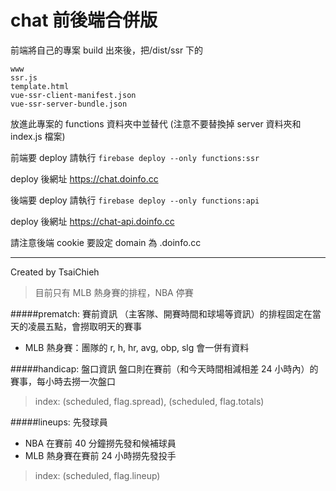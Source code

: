 # chat 前後端合併版

前端將自己的專案 build 出來後，把/dist/ssr 下的

```
www
ssr.js
template.html
vue-ssr-client-manifest.json
vue-ssr-server-bundle.json
```

放進此專案的 functions 資料夾中並替代
(注意不要替換掉 server 資料夾和 index.js 檔案)

前端要 deploy 請執行
`firebase deploy --only functions:ssr`

deploy 後網址 https://chat.doinfo.cc

後端要 deploy 請執行
`firebase deploy --only functions:api`

deploy 後網址 https://chat-api.doinfo.cc

請注意後端 cookie 要設定 domain 為 .doinfo.cc

---

Created by TsaiChieh

> 目前只有 MLB 熱身賽的排程，NBA 停賽

#####prematch: 賽前資訊
（主客隊、開賽時間和球場等資訊）的排程固定在當天的凌晨五點，會撈取明天的賽事

- MLB 熱身賽：團隊的 r, h, hr, avg, obp, slg 會一併有資料

#####handicap: 盤口資訊
盤口則在賽前（和今天時間相減相差 24 小時內）的賽事，每小時去撈一次盤口

> index: (scheduled, flag.spread), (scheduled, flag.totals)

#####lineups: 先發球員

- NBA 在賽前 40 分鐘撈先發和候補球員
- MLB 熱身賽在賽前 24 小時撈先發投手

> index: (scheduled, flag.lineup)
